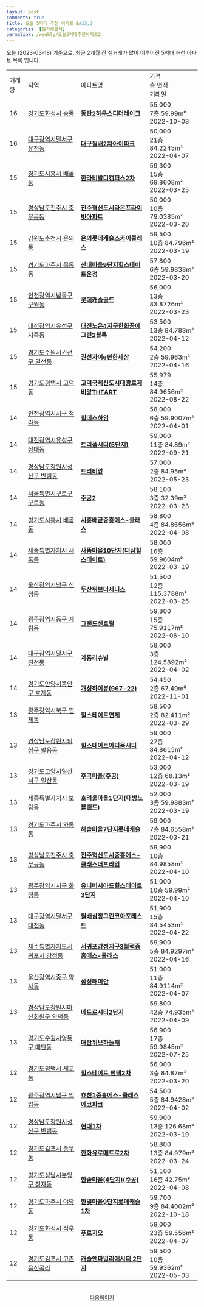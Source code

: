 ```yaml
---
layout: post
comments: true
title: 오늘 5억대 추천 아파트 &#35;2
categories: [실거래분석]
permalink: /weekly/오늘5억대추천아파트2
---
```


오늘 (2023-03-18) 기준으로, 최근 2개월 간 실거래가 많이 이루어진 5억대 추천 아파트 목록 입니다.

<table class="sortable">
  <tr>
    <td>거래량</td>
    <td>지역</td>
    <td>아파트명</td>
    <td>가격<br>층 면적<br>거래일</td>
  </tr>

  <tr class="item">
    <td>16</td>
    <td><a href="/apt/경기도화성시송동">경기도화성시 송동</a></td>
    <td style="font-weight: bold;"><a href="/apt/경기도화성시송동동탄2하우스디더레이크">동탄2하우스디더레이크</a></td>
    <td>55,000<br>7층  59.99m²<br>2022-10-08</td>
  </tr>

  <tr class="item">
    <td>16</td>
    <td><a href="/apt/대구광역시달서구유천동">대구광역시달서구 유천동</a></td>
    <td style="font-weight: bold;"><a href="/apt/대구광역시달서구유천동대구월배2차아이파크">대구월배2차아이파크</a></td>
    <td>50,000<br>21층  84.2245m²<br>2022-04-07</td>
  </tr>

  <tr class="item">
    <td>15</td>
    <td><a href="/apt/경기도시흥시배곧동">경기도시흥시 배곧동</a></td>
    <td style="font-weight: bold;"><a href="/apt/경기도시흥시배곧동한라비발디캠퍼스2차">한라비발디캠퍼스2차</a></td>
    <td>59,300<br>15층  69.8608m²<br>2022-03-25</td>
  </tr>

  <tr class="item">
    <td>15</td>
    <td><a href="/apt/경상남도진주시충무공동">경상남도진주시 충무공동</a></td>
    <td style="font-weight: bold;"><a href="/apt/경상남도진주시충무공동진주혁신도시라온프라이빗아파트">진주혁신도시라온프라이빗아파트</a></td>
    <td>50,000<br>10층  79.0385m²<br>2022-03-20</td>
  </tr>

  <tr class="item">
    <td>15</td>
    <td><a href="/apt/강원도춘천시온의동">강원도춘천시 온의동</a></td>
    <td style="font-weight: bold;"><a href="/apt/강원도춘천시온의동온의롯데캐슬스카이클래스">온의롯데캐슬스카이클래스</a></td>
    <td>59,500<br>10층  84.796m²<br>2022-03-19</td>
  </tr>

  <tr class="item">
    <td>15</td>
    <td><a href="/apt/경기도파주시목동동">경기도파주시 목동동</a></td>
    <td style="font-weight: bold;"><a href="/apt/경기도파주시목동동산내마을9단지힐스테이트운정">산내마을9단지힐스테이트운정</a></td>
    <td>57,800<br>6층  59.9838m²<br>2022-03-20</td>
  </tr>

  <tr class="item">
    <td>15</td>
    <td><a href="/apt/인천광역시남동구구월동">인천광역시남동구 구월동</a></td>
    <td style="font-weight: bold;"><a href="/apt/인천광역시남동구구월동롯데캐슬골드">롯데캐슬골드</a></td>
    <td>56,000<br>13층  83.8726m²<br>2022-03-23</td>
  </tr>

  <tr class="item">
    <td>15</td>
    <td><a href="/apt/대전광역시유성구지족동">대전광역시유성구 지족동</a></td>
    <td style="font-weight: bold;"><a href="/apt/대전광역시유성구지족동대전노은4지구한화꿈에그린2블록">대전노은4지구한화꿈에그린2블록</a></td>
    <td>53,500<br>13층  84.783m²<br>2022-04-12</td>
  </tr>

  <tr class="item">
    <td>15</td>
    <td><a href="/apt/경기도수원시권선구권선동">경기도수원시권선구 권선동</a></td>
    <td style="font-weight: bold;"><a href="/apt/경기도수원시권선구권선동권선자이e편한세상">권선자이e편한세상</a></td>
    <td>54,200<br>2층  59.963m²<br>2022-04-16</td>
  </tr>

  <tr class="item">
    <td>15</td>
    <td><a href="/apt/경기도평택시고덕동">경기도평택시 고덕동</a></td>
    <td style="font-weight: bold;"><a href="/apt/경기도평택시고덕동고덕국제신도시대광로제비앙THEART">고덕국제신도시대광로제비앙THEART</a></td>
    <td>55,979<br>14층  84.9656m²<br>2022-08-22</td>
  </tr>

  <tr class="item">
    <td>14</td>
    <td><a href="/apt/인천광역시서구청라동">인천광역시서구 청라동</a></td>
    <td style="font-weight: bold;"><a href="/apt/인천광역시서구청라동힐데스하임">힐데스하임</a></td>
    <td>58,000<br>6층  59.9007m²<br>2022-04-01</td>
  </tr>

  <tr class="item">
    <td>14</td>
    <td><a href="/apt/대전광역시유성구상대동">대전광역시유성구 상대동</a></td>
    <td style="font-weight: bold;"><a href="/apt/대전광역시유성구상대동트리풀시티(5단지)">트리풀시티(5단지)</a></td>
    <td>59,000<br>11층  84.89m²<br>2022-09-21</td>
  </tr>

  <tr class="item">
    <td>14</td>
    <td><a href="/apt/경상남도창원시성산구반림동">경상남도창원시성산구 반림동</a></td>
    <td style="font-weight: bold;"><a href="/apt/경상남도창원시성산구반림동트리비앙">트리비앙</a></td>
    <td>57,000<br>2층  84.95m²<br>2022-05-23</td>
  </tr>

  <tr class="item">
    <td>14</td>
    <td><a href="/apt/서울특별시구로구구로동">서울특별시구로구 구로동</a></td>
    <td style="font-weight: bold;"><a href="/apt/서울특별시구로구구로동주공2">주공2</a></td>
    <td>58,100<br>3층  32.39m²<br>2022-03-23</td>
  </tr>

  <tr class="item">
    <td>14</td>
    <td><a href="/apt/경기도시흥시배곧동">경기도시흥시 배곧동</a></td>
    <td style="font-weight: bold;"><a href="/apt/경기도시흥시배곧동시흥배곧중흥에스-클래스">시흥배곧중흥에스-클래스</a></td>
    <td>58,800<br>4층  84.8656m²<br>2022-04-08</td>
  </tr>

  <tr class="item">
    <td>14</td>
    <td><a href="/apt/세종특별자치시새롬동">세종특별자치시 새롬동</a></td>
    <td style="font-weight: bold;"><a href="/apt/세종특별자치시새롬동새뜸마을10단지(더샵힐스테이트)">새뜸마을10단지(더샵힐스테이트)</a></td>
    <td>58,000<br>16층  59.9604m²<br>2022-03-19</td>
  </tr>

  <tr class="item">
    <td>14</td>
    <td><a href="/apt/울산광역시남구신정동">울산광역시남구 신정동</a></td>
    <td style="font-weight: bold;"><a href="/apt/울산광역시남구신정동두산위브더제니스">두산위브더제니스</a></td>
    <td>51,500<br>12층  115.3788m²<br>2022-03-25</td>
  </tr>

  <tr class="item">
    <td>14</td>
    <td><a href="/apt/광주광역시동구계림동">광주광역시동구 계림동</a></td>
    <td style="font-weight: bold;"><a href="/apt/광주광역시동구계림동그랜드센트럴">그랜드센트럴</a></td>
    <td>59,800<br>15층  75.9117m²<br>2022-06-10</td>
  </tr>

  <tr class="item">
    <td>14</td>
    <td><a href="/apt/대구광역시달서구진천동">대구광역시달서구 진천동</a></td>
    <td style="font-weight: bold;"><a href="/apt/대구광역시달서구진천동계룡리슈빌">계룡리슈빌</a></td>
    <td>58,000<br>3층  124.5892m²<br>2022-04-02</td>
  </tr>

  <tr class="item">
    <td>14</td>
    <td><a href="/apt/경기도안양시동안구호계동">경기도안양시동안구 호계동</a></td>
    <td style="font-weight: bold;"><a href="/apt/경기도안양시동안구호계동개성하이뷰(967-22)">개성하이뷰(967-22)</a></td>
    <td>54,450<br>2층  67.49m²<br>2022-11-01</td>
  </tr>

  <tr class="item">
    <td>13</td>
    <td><a href="/apt/광주광역시북구연제동">광주광역시북구 연제동</a></td>
    <td style="font-weight: bold;"><a href="/apt/광주광역시북구연제동힐스테이트연제">힐스테이트연제</a></td>
    <td>58,500<br>2층  82.411m²<br>2022-03-29</td>
  </tr>

  <tr class="item">
    <td>13</td>
    <td><a href="/apt/경상남도창원시의창구팔용동">경상남도창원시의창구 팔용동</a></td>
    <td style="font-weight: bold;"><a href="/apt/경상남도창원시의창구팔용동힐스테이트아티움시티">힐스테이트아티움시티</a></td>
    <td>59,000<br>27층  84.8615m²<br>2022-04-12</td>
  </tr>

  <tr class="item">
    <td>13</td>
    <td><a href="/apt/경기도고양시일산서구일산동">경기도고양시일산서구 일산동</a></td>
    <td style="font-weight: bold;"><a href="/apt/경기도고양시일산서구일산동후곡마을(주공)">후곡마을(주공)</a></td>
    <td>53,000<br>12층  68.13m²<br>2022-03-19</td>
  </tr>

  <tr class="item">
    <td>13</td>
    <td><a href="/apt/세종특별자치시보람동">세종특별자치시 보람동</a></td>
    <td style="font-weight: bold;"><a href="/apt/세종특별자치시보람동호려울마을1단지(대방노블랜드)">호려울마을1단지(대방노블랜드)</a></td>
    <td>52,000<br>3층  59.9883m²<br>2022-03-19</td>
  </tr>

  <tr class="item">
    <td>13</td>
    <td><a href="/apt/경기도파주시와동동">경기도파주시 와동동</a></td>
    <td style="font-weight: bold;"><a href="/apt/경기도파주시와동동해솔마을7단지롯데캐슬">해솔마을7단지롯데캐슬</a></td>
    <td>59,000<br>7층  84.6558m²<br>2022-03-21</td>
  </tr>

  <tr class="item">
    <td>13</td>
    <td><a href="/apt/경상남도진주시충무공동">경상남도진주시 충무공동</a></td>
    <td style="font-weight: bold;"><a href="/apt/경상남도진주시충무공동진주혁신도시중흥에스-클래스더프라임">진주혁신도시중흥에스-클래스더프라임</a></td>
    <td>59,900<br>10층  84.9858m²<br>2022-04-10</td>
  </tr>

  <tr class="item">
    <td>13</td>
    <td><a href="/apt/광주광역시서구화정동">광주광역시서구 화정동</a></td>
    <td style="font-weight: bold;"><a href="/apt/광주광역시서구화정동유니버시아드힐스테이트3단지">유니버시아드힐스테이트3단지</a></td>
    <td>51,000<br>10층  59.99m²<br>2022-04-10</td>
  </tr>

  <tr class="item">
    <td>13</td>
    <td><a href="/apt/대구광역시달서구대천동">대구광역시달서구 대천동</a></td>
    <td style="font-weight: bold;"><a href="/apt/대구광역시달서구대천동월배삼정그린코아포레스트">월배삼정그린코아포레스트</a></td>
    <td>51,900<br>15층  84.5453m²<br>2022-04-22</td>
  </tr>

  <tr class="item">
    <td>13</td>
    <td><a href="/apt/제주특별자치도서귀포시강정동">제주특별자치도서귀포시 강정동</a></td>
    <td style="font-weight: bold;"><a href="/apt/제주특별자치도서귀포시강정동서귀포강정지구3블럭중흥에스-클래스">서귀포강정지구3블럭중흥에스-클래스</a></td>
    <td>59,900<br>5층  84.9297m²<br>2022-04-16</td>
  </tr>

  <tr class="item">
    <td>13</td>
    <td><a href="/apt/울산광역시중구약사동">울산광역시중구 약사동</a></td>
    <td style="font-weight: bold;"><a href="/apt/울산광역시중구약사동삼성래미안">삼성래미안</a></td>
    <td>51,000<br>11층  84.9114m²<br>2022-04-07</td>
  </tr>

  <tr class="item">
    <td>13</td>
    <td><a href="/apt/경상남도창원시마산회원구양덕동">경상남도창원시마산회원구 양덕동</a></td>
    <td style="font-weight: bold;"><a href="/apt/경상남도창원시마산회원구양덕동메트로시티2단지">메트로시티2단지</a></td>
    <td>59,800<br>42층  74.935m²<br>2022-04-09</td>
  </tr>

  <tr class="item">
    <td>13</td>
    <td><a href="/apt/경기도수원시영통구매탄동">경기도수원시영통구 매탄동</a></td>
    <td style="font-weight: bold;"><a href="/apt/경기도수원시영통구매탄동매탄위브하늘채">매탄위브하늘채</a></td>
    <td>56,900<br>17층  59.9845m²<br>2022-07-25</td>
  </tr>

  <tr class="item">
    <td>12</td>
    <td><a href="/apt/경기도평택시세교동">경기도평택시 세교동</a></td>
    <td style="font-weight: bold;"><a href="/apt/경기도평택시세교동힐스테이트평택2차">힐스테이트 평택2차</a></td>
    <td>56,000<br>3층  84.87m²<br>2022-03-20</td>
  </tr>

  <tr class="item">
    <td>12</td>
    <td><a href="/apt/광주광역시남구임암동">광주광역시남구 임암동</a></td>
    <td style="font-weight: bold;"><a href="/apt/광주광역시남구임암동효천1중흥에스-클래스에코파크">효천1중흥에스-클래스에코파크</a></td>
    <td>54,500<br>5층  84.9428m²<br>2022-04-02</td>
  </tr>

  <tr class="item">
    <td>12</td>
    <td><a href="/apt/경상남도창원시성산구반림동">경상남도창원시성산구 반림동</a></td>
    <td style="font-weight: bold;"><a href="/apt/경상남도창원시성산구반림동현대1차">현대1차</a></td>
    <td>59,900<br>13층  126.68m²<br>2022-03-19</td>
  </tr>

  <tr class="item">
    <td>12</td>
    <td><a href="/apt/경기도김포시풍무동">경기도김포시 풍무동</a></td>
    <td style="font-weight: bold;"><a href="/apt/경기도김포시풍무동한화유로메트로2차">한화유로메트로2차</a></td>
    <td>58,800<br>13층  84.979m²<br>2022-03-24</td>
  </tr>

  <tr class="item">
    <td>12</td>
    <td><a href="/apt/경기도성남시분당구정자동">경기도성남시분당구 정자동</a></td>
    <td style="font-weight: bold;"><a href="/apt/경기도성남시분당구정자동한솔마을(4단지)(주공)">한솔마을(4단지)(주공)</a></td>
    <td>51,100<br>16층  42.75m²<br>2022-04-08</td>
  </tr>

  <tr class="item">
    <td>12</td>
    <td><a href="/apt/경기도파주시야당동">경기도파주시 야당동</a></td>
    <td style="font-weight: bold;"><a href="/apt/경기도파주시야당동한빛마을9단지롯데캐슬1차">한빛마을9단지롯데캐슬1차</a></td>
    <td>59,700<br>9층  84.4002m²<br>2022-10-18</td>
  </tr>

  <tr class="item">
    <td>12</td>
    <td><a href="/apt/경기도화성시석우동">경기도화성시 석우동</a></td>
    <td style="font-weight: bold;"><a href="/apt/경기도화성시석우동푸르지오">푸르지오</a></td>
    <td>59,000<br>23층  59.556m²<br>2022-04-07</td>
  </tr>

  <tr class="item">
    <td>12</td>
    <td><a href="/apt/경기도김포시고촌읍신곡리">경기도김포시 고촌읍신곡리</a></td>
    <td style="font-weight: bold;"><a href="/apt/경기도김포시고촌읍신곡리캐슬앤파밀리에시티2단지">캐슬앤파밀리에시티 2단지</a></td>
    <td>59,500<br>10층  59.9362m²<br>2022-05-03</td>
  </tr>

  <tr>
      <script async src="https://pagead2.googlesyndication.com/pagead/js/adsbygoogle.js?client=ca-pub-3485438051770037"
          crossorigin="anonymous"></script>
      <ins class="adsbygoogle"
          style="display:block"
          data-ad-format="fluid"
          data-ad-layout-key="-fb+5w+4e-db+86"
          data-ad-client="ca-pub-3485438051770037"
          data-ad-slot="1827090281"></ins>
      <script>
          (adsbygoogle = window.adsbygoogle || []).push({});
      </script>
  </tr>
    
</table>

<br>
<center><a href="/weekly/오늘5억대추천아파트3">다음페이지</a></center>
<br><br>

